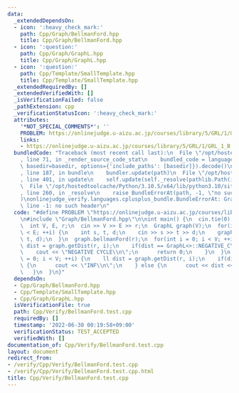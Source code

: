 ```yaml
---
data:
  _extendedDependsOn:
  - icon: ':heavy_check_mark:'
    path: Cpp/Graph/BellmanFord.hpp
    title: Cpp/Graph/BellmanFord.hpp
  - icon: ':question:'
    path: Cpp/Graph/GraphL.hpp
    title: Cpp/Graph/GraphL.hpp
  - icon: ':question:'
    path: Cpp/Template/SmallTemplate.hpp
    title: Cpp/Template/SmallTemplate.hpp
  _extendedRequiredBy: []
  _extendedVerifiedWith: []
  _isVerificationFailed: false
  _pathExtension: cpp
  _verificationStatusIcon: ':heavy_check_mark:'
  attributes:
    '*NOT_SPECIAL_COMMENTS*': ''
    PROBLEM: https://onlinejudge.u-aizu.ac.jp/courses/library/5/GRL/1/GRL_1_B
    links:
    - https://onlinejudge.u-aizu.ac.jp/courses/library/5/GRL/1/GRL_1_B
  bundledCode: "Traceback (most recent call last):\n  File \"/opt/hostedtoolcache/Python/3.10.5/x64/lib/python3.10/site-packages/onlinejudge_verify/documentation/build.py\"\
    , line 71, in _render_source_code_stat\n    bundled_code = language.bundle(stat.path,\
    \ basedir=basedir, options={'include_paths': [basedir]}).decode()\n  File \"/opt/hostedtoolcache/Python/3.10.5/x64/lib/python3.10/site-packages/onlinejudge_verify/languages/cplusplus.py\"\
    , line 187, in bundle\n    bundler.update(path)\n  File \"/opt/hostedtoolcache/Python/3.10.5/x64/lib/python3.10/site-packages/onlinejudge_verify/languages/cplusplus_bundle.py\"\
    , line 401, in update\n    self.update(self._resolve(pathlib.Path(included), included_from=path))\n\
    \  File \"/opt/hostedtoolcache/Python/3.10.5/x64/lib/python3.10/site-packages/onlinejudge_verify/languages/cplusplus_bundle.py\"\
    , line 260, in _resolve\n    raise BundleErrorAt(path, -1, \"no such header\"\
    )\nonlinejudge_verify.languages.cplusplus_bundle.BundleErrorAt: Graph/BellmanFord.hpp:\
    \ line -1: no such header\n"
  code: "#define PROBLEM \"https://onlinejudge.u-aizu.ac.jp/courses/library/5/GRL/1/GRL_1_B\"\
    \n#include \"Graph/BellmanFord.hpp\"\n\nint main() {\n  cin.tie(0);\n  ios::sync_with_stdio(false);\n\
    \  int V, E, r;\n  cin >> V >> E >> r;\n  GraphL graph(V);\n  for(int i = 0; i\
    \ < E; ++i) {\n    int s, t, d;\n    cin >> s >> t >> d;\n    graph.addEdge(s,\
    \ t, d);\n  }\n  graph.bellmanFord(r);\n  for(int i = 0; i < V; ++i) {\n    ll\
    \ dist = graph.getDist(r, i);\n    if(dist == GraphL<>::NEGATIVE_CYCLE) {\n  \
    \    cout << \"NEGATIVE CYCLE\\n\";\n      return 0;\n    }\n  }\n  for(int i\
    \ = 0; i < V; ++i) {\n    ll dist = graph.getDist(r, i);\n    if(dist == GraphL<>::UNREACHABLE)\
    \ {\n      cout << \"INF\\n\";\n    } else {\n      cout << dist << '\\n';\n \
    \   }\n  }\n}"
  dependsOn:
  - Cpp/Graph/BellmanFord.hpp
  - Cpp/Template/SmallTemplate.hpp
  - Cpp/Graph/GraphL.hpp
  isVerificationFile: true
  path: Cpp/Verify/BellmanFord.test.cpp
  requiredBy: []
  timestamp: '2022-06-30 00:19:58+09:00'
  verificationStatus: TEST_ACCEPTED
  verifiedWith: []
documentation_of: Cpp/Verify/BellmanFord.test.cpp
layout: document
redirect_from:
- /verify/Cpp/Verify/BellmanFord.test.cpp
- /verify/Cpp/Verify/BellmanFord.test.cpp.html
title: Cpp/Verify/BellmanFord.test.cpp
---
```

